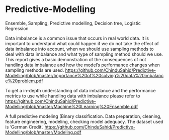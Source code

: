 # Predictive-Modelling
Ensemble, Sampling, Predictive modelling, Decision tree, Logistic Regression

Data imbalance is a common issue that occurs in real world data. It is important to understand what could happen if we do not take the effect of data imbalance into account, when we should use sampling methods to deal with data imbalance and what type of sampling method should we use.
This report gives a basic demonstration of the consequences of not handling data imbalance and how the model’s performance changes when sampling methods are used.
https://github.com/ChinduSahid/Predictive-Modelling/blob/master/Importance%20of%20solving%20data%20imbalance%20problem.pdf

To get a in-depth understanding of data imbalance and the performance metrics to use while handling data with imbalance please refer to https://github.com/ChinduSahid/Predictive-Modelling/blob/master/Machine%20Learning%20Ensemble.pdf

A full predictive modeling (Binary classification. Data preparation, cleaning, feature engineering, modeling, checking model adequacy. The dataset used is ‘German Credit’. 
https://github.com/ChinduSahid/Predictive-Modelling/blob/master/Modeling.pdf

